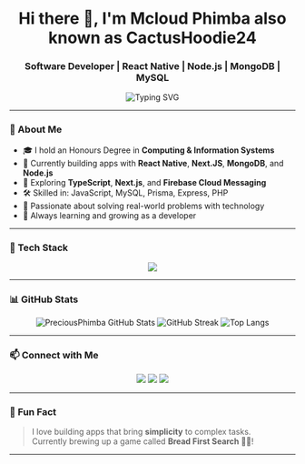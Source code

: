 <h1 align="center">Hi there 👋, I'm Mcloud Phimba also known as CactusHoodie24</h1>
<h3 align="center">Software Developer | React Native | Node.js | MongoDB | MySQL</h3>

<p align="center">
  <img src="https://readme-typing-svg.demolab.com/?lines=Full-stack+Developer;React+Native+Mobile+Apps;Next.js+Web+Apps;Node.js+%26+MongoDB+Backends;Always+learning+new+things!" 
       alt="Typing SVG" />
</p>

---

### 🧠 About Me
- 🎓 I hold an Honours Degree in **Computing & Information Systems**
- 💼 Currently building apps with **React Native**, **Next.JS**, **MongoDB**, and **Node.js**
- 🌱 Exploring **TypeScript**, **Next.js**, and **Firebase Cloud Messaging**
- 🛠️ Skilled in: JavaScript, MySQL, Prisma, Express, PHP
- 🚀 Passionate about solving real-world problems with technology
- 📖 Always learning and growing as a developer

---

### 🚀 Tech Stack

<p align="center">
  <img src="https://skillicons.dev/icons?i=js,ts,nodejs,react,nextjs,express,mongodb,mysql,php,firebase,git,vscode" />
</p>

---

### 📊 GitHub Stats

<p align="center">
  <img src="https://github-readme-stats.vercel.app/api?username=CactusHoodie24&show_icons=true&theme=tokyonight" alt="PreciousPhimba GitHub Stats" />
  <img src="https://github-readme-streak-stats.herokuapp.com?user=CactusHoodie24&theme=tokyonight" alt="GitHub Streak" />
  <img src="https://github-readme-stats.vercel.app/api/top-langs/?username=CactusHoodie24&layout=compact&theme=tokyonight" alt="Top Langs" />
</p>

---

### 📫 Connect with Me

<p align="center">
  <a href="https://linkedin.com/in/yourprofile" target="_blank"><img src="https://img.shields.io/badge/LinkedIn-blue?logo=linkedin&style=for-the-badge" /></a>
  <a href="preciousphimba@gmail.com"><img src="https://img.shields.io/badge/Email-D14836?logo=gmail&style=for-the-badge" /></a>
  <a href="https://twitter.com/yourhandle"><img src="https://img.shields.io/badge/Twitter-1DA1F2?logo=twitter&style=for-the-badge" /></a>
</p>

---

### 🧠 Fun Fact
> I love building apps that bring **simplicity** to complex tasks.  
> Currently brewing up a game called **Bread First Search 🍞🧠**!

---

